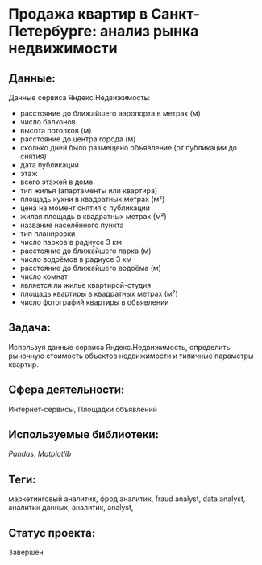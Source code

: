 # Продажа квартир в Санкт-Петербурге: анализ рынка недвижимости

## Данные:

Данные сервиса Яндекс.Недвижимость:

* расстояние до ближайшего аэропорта в метрах (м)
* число балконов
* высота потолков (м)
* расстояние до центра города (м)
* сколько дней было размещено объявление (от публикации до снятия)
* дата публикации
* этаж
* всего этажей в доме
* тип жилья (апартаменты или квартира)
* площадь кухни в квадратных метрах (м²)
* цена на момент снятия с публикации
* жилая площадь в квадратных метрах (м²)
* название населённого пункта
* тип планировки 
* число парков в радиусе 3 км
* расстояние до ближайшего парка (м)
* число водоёмов в радиусе 3 км
* расстояние до ближайшего водоёма (м)
* число комнат
* является ли жилье квартирой-студия
* площадь квартиры в квадратных метрах (м²)
* число фотографий квартиры в объявлении

## Задача:

Используя данные сервиса Яндекс.Недвижимость, определить рыночную стоимость объектов недвижимости и типичные параметры квартир.

## Сфера деятельности:

Интернет-сервисы, Площадки объявлений

## Используемые библиотеки:

_Pandas_, _Matplotlib_

## Теги:

маркетинговый аналитик, фрод аналитик, fraud analyst, data analyst, аналитик данных, аналитик, analyst,

## Статус проекта:

Завершен
